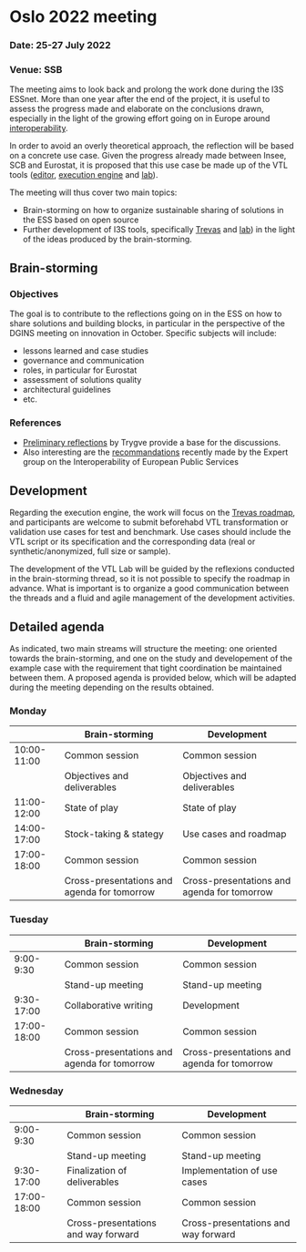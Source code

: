 # Oslo 2022 meeting

### Date: 25-27 July 2022
### Venue: SSB


The meeting aims to look back and prolong the work done during the I3S ESSnet. More than one year after the end of the project, it is useful to assess the progress made and elaborate on the conclusions drawn, especially in the light of the growing effort going on in Europe around [interoperability](https://joinup.ec.europa.eu/collection/interoperable-europe).

In order to avoid an overly theoretical approach, the reflection will be based on a concrete use case. Given the progress already made between Insee, SCB and Eurostat, it is proposed that this use case be made up of the VTL tools ([editor](https://github.com/eurostat/vtl-editor), [execution engine](https://github.com/InseeFr/Trevas) and [lab](https://github.com/InseeFrLab/VTL-Lab)).

The meeting will thus cover two main topics:

* Brain-storming on how to organize sustainable sharing of solutions in the ESS based on open source
* Further development of I3S tools, specifically [Trevas](https://github.com/InseeFr/Trevas) and [lab](https://github.com/InseeFrLab/VTL-Lab)) in the light of the ideas produced by the brain-storming.


## Brain-storming

### Objectives

The goal is to contribute to the reflections going on in the ESS on how to share solutions and building blocks, in particular in the perspective of the DGINS meeting on innovation in October. Specific subjects will include:

* lessons learned and case studies 
* governance and communication
* roles, in particular for Eurostat
* assessment of solutions quality
* architectural guidelines
* etc.

### References

* [Preliminary reflections](../ssm/shared-statistical-methods.md) by Trygve provide a base for the discussions.
* Also interesting are the [recommandations](https://joinup.ec.europa.eu/collection/interoperable-europe/news/official-expert-recommendations-new-interoperability-policy) recently made by the Expert group on the Interoperability of European Public Services


## Development

Regarding the execution engine, the work will focus on the [Trevas roadmap](https://github.com/InseeFr/Trevas/milestone/4), and participants are welcome to submit beforehabd VTL transformation or validation use cases for test and benchmark. Use cases should include the VTL script or its specification and the corresponding data (real or synthetic/anonymized, full size or sample).

The development of the VTL Lab will be guided by the reflexions conducted in the brain-storming thread, so it is not possible to specify the roadmap in advance. What is important is to organize a good communication between the threads and a fluid and agile management of the development activities.


## Detailed agenda

As indicated, two main streams will structure the meeting: one oriented towards the brain-storming, and one on the study and developement of the example case with the requirement that tight coordination be maintained between them. A proposed agenda is provided below, which will be adapted during the meeting depending on the results obtained.

### Monday

|   | Brain-storming | Development |
|---|---|---|
| 10:00-11:00 | Common session | Common session |
|   | Objectives and deliverables | Objectives and deliverables |
| 11:00-12:00  | State of play | State of play |
| 14:00-17:00  | Stock-taking & stategy | Use cases and roadmap |
| 17:00-18:00 | Common session | Common session |
|   | Cross-presentations and agenda for tomorrow | Cross-presentations and agenda for tomorrow |


### Tuesday

|   | Brain-storming | Development |
|---|---|---|
| 9:00-9:30 | Common session | Common session |
|   | Stand-up meeting | Stand-up meeting |
| 9:30-17:00  | Collaborative writing | Development |
| 17:00-18:00 | Common session | Common session |
|   | Cross-presentations and agenda for tomorrow | Cross-presentations and agenda for tomorrow |



### Wednesday

|   | Brain-storming | Development |
|---|---|---|
| 9:00-9:30 | Common session | Common session |
|   | Stand-up meeting | Stand-up meeting |
| 9:30-17:00  | Finalization of deliverables | Implementation of use cases |
| 17:00-18:00 | Common session | Common session |
|   | Cross-presentations and way forward | Cross-presentations and way forward |
